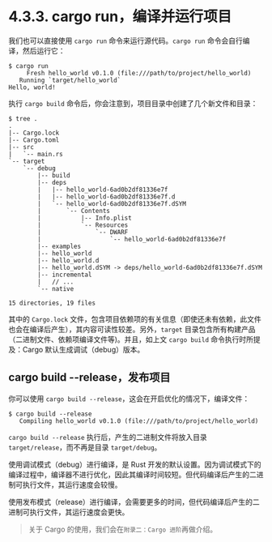 # 4.3.3. cargo run，编译并运行项目

我们也可以直接使用 `cargo run` 命令来运行源代码。`cargo run` 命令会自行编译，然后运行它：

```shell
$ cargo run
     Fresh hello_world v0.1.0 (file:///path/to/project/hello_world)
   Running `target/hello_world`
Hello, world!
```

执行 `cargo build` 命令后，你会注意到，项目目录中创建了几个新文件和目录：

```shell
$ tree .
.
|-- Cargo.lock
|-- Cargo.toml
|-- src
|   `-- main.rs
`-- target
    `-- debug
        |-- build
        |-- deps
        |   |-- hello_world-6ad0b2df81336e7f
        |   |-- hello_world-6ad0b2df81336e7f.d
        |   `-- hello_world-6ad0b2df81336e7f.dSYM
        |       `-- Contents
        |           |-- Info.plist
        |           `-- Resources
        |               `-- DWARF
        |                   `-- hello_world-6ad0b2df81336e7f
        |-- examples
        |-- hello_world
        |-- hello_world.d
        |-- hello_world.dSYM -> deps/hello_world-6ad0b2df81336e7f.dSYM
        |-- incremental
        |   // ...
        `-- native

15 directories, 19 files
```

其中的 `Cargo.lock` 文件，包含项目依赖项的有关信息（即使还未有依赖，此文件也会在编译后产生），其内容可读性较差。另外，`target` 目录包含所有构建产品（二进制文件、依赖项编译文件等)。并且，如上文 `cargo build` 命令执行时所提及：Cargo 默认生成调试（debug）版本。

## cargo build --release，发布项目

你可以使用 `cargo build --release`，这会在开启优化的情况下，编译文件：

```shell
$ cargo build --release
   Compiling hello_world v0.1.0 (file:///path/to/project/hello_world)
```

`cargo build --release` 执行后，产生的二进制文件将放入目录 `target/release`，而不再是目录 `target/debug`。

使用调试模式（debug）进行编译，是 Rust 开发的默认设置。因为调试模式下的编译过程中，编译器不进行优化，因此其编译时间较短。但代码编译后产生的二进制可执行文件，其运行速度会较慢。

使用发布模式（release）进行编译，会需要更多的时间，但代码编译后产生的二进制可执行文件，其运行速度会更快。

> 关于 Cargo 的使用，我们会在`附录二：Cargo 进阶`再做介绍。
